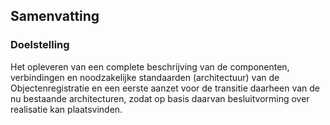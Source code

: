 ## Samenvatting

### Doelstelling

Het opleveren van een complete beschrijving van de componenten, verbindingen en noodzakelijke standaarden (architectuur) van de Objectenregistratie en een eerste aanzet voor de transitie daarheen van de nu bestaande architecturen, zodat op basis daarvan besluitvorming over realisatie kan plaatsvinden.

